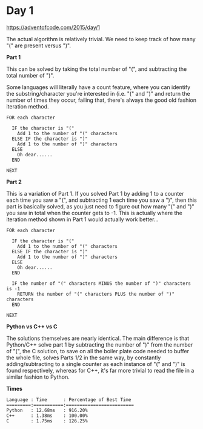 # Day 1

https://adventofcode.com/2015/day/1

The actual algorithm is relatively trivial.  We need to keep track of how many "(" are present versus ")".

**Part 1**

This can be solved by taking the total number of "(", and subtracting the total number of ")".

Some languages will literally have a count feature, where you can identify the substring/character you're interested in (i.e. "(" and ")" and return the number of times they occur, failing that, there's always the good old fashion iteration method.

    FOR each character
    
      IF the character is "("
        Add 1 to the number of "(" characters
      ELSE IF the character is ")"
        Add 1 to the number of ")" characters
      ELSE
        Oh dear......
      END

    NEXT

**Part 2**

This is a variation of Part 1.  If you solved Part 1 by adding 1 to a counter each time you saw a "(", and subtracting 1 each time you saw a ")", then this part is basically solved, as you just need to figure out how many "(" and ")" you saw in total when the counter gets to -1.  This is actually where the iteration method shown in Part 1 would actually work better...

    FOR each character
    
      IF the character is "("
        Add 1 to the number of "(" characters
      ELSE IF the character is ")"
        Add 1 to the number of ")" characters
      ELSE
        Oh dear......
      END

      IF the number of "(" characters MINUS the number of ")" characters is -1
        RETURN the number of "(" characters PLUS the number of ")" characters
      END

    NEXT

**Python vs C++ vs C**

The solutions themselves are nearly identical.  The main difference is that Python/C++ solve part 1 by subtracting the number of ")" from the number of "(", the C solution, to save on all the boiler plate code needed to buffer the whole file, solves Parts 1/2 in the same way, by constantly adding/subtracting to a single counter as each instance of "(" and ")" is found respectively, whereas for C++, it's far more trivial to read the file in a similar fashion to Python.

**Times**

    Language : Time      : Percentage of Best Time
    =========:===========:=========================
    Python   : 12.68ms   : 916.20%
    C++      : 1.38ms    : 100.00%
    C        : 1.75ms    : 126.25%
